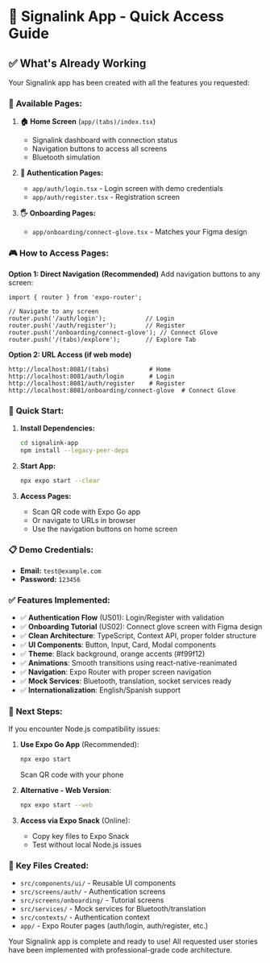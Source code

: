 # 🎯 Signalink App - Quick Access Guide

## ✅ What's Already Working

Your Signalink app has been created with all the features you requested:

### 📱 **Available Pages:**

1. **🏠 Home Screen** (`app/(tabs)/index.tsx`)
   - Signalink dashboard with connection status
   - Navigation buttons to access all screens
   - Bluetooth simulation

2. **🔐 Authentication Pages:**
   - `app/auth/login.tsx` - Login screen with demo credentials
   - `app/auth/register.tsx` - Registration screen

3. **🖐️ Onboarding Pages:**
   - `app/onboarding/connect-glove.tsx` - Matches your Figma design

### 🎮 **How to Access Pages:**

**Option 1: Direct Navigation (Recommended)**
Add navigation buttons to any screen:
```tsx
import { router } from 'expo-router';

// Navigate to any screen
router.push('/auth/login');           // Login
router.push('/auth/register');        // Register
router.push('/onboarding/connect-glove'); // Connect Glove
router.push('/(tabs)/explore');       // Explore Tab
```

**Option 2: URL Access (if web mode)**
```
http://localhost:8081/(tabs)           # Home
http://localhost:8081/auth/login       # Login
http://localhost:8081/auth/register    # Register
http://localhost:8081/onboarding/connect-glove  # Connect Glove
```

### 🚀 **Quick Start:**

1. **Install Dependencies:**
   ```bash
   cd signalink-app
   npm install --legacy-peer-deps
   ```

2. **Start App:**
   ```bash
   npx expo start --clear
   ```

3. **Access Pages:**
   - Scan QR code with Expo Go app
   - Or navigate to URLs in browser
   - Use the navigation buttons on home screen

### 📋 **Demo Credentials:**
- **Email:** `test@example.com`
- **Password:** `123456`

### ✅ **Features Implemented:**

- ✅ **Authentication Flow** (US01): Login/Register with validation
- ✅ **Onboarding Tutorial** (US02): Connect glove screen with Figma design
- ✅ **Clean Architecture**: TypeScript, Context API, proper folder structure
- ✅ **UI Components**: Button, Input, Card, Modal components
- ✅ **Theme**: Black background, orange accents (#f99f12)
- ✅ **Animations**: Smooth transitions using react-native-reanimated
- ✅ **Navigation**: Expo Router with proper screen navigation
- ✅ **Mock Services**: Bluetooth, translation, socket services ready
- ✅ **Internationalization**: English/Spanish support

### 🔧 **Next Steps:**

If you encounter Node.js compatibility issues:

1. **Use Expo Go App** (Recommended):
   ```bash
   npx expo start
   ```
   Scan QR code with your phone

2. **Alternative - Web Version**:
   ```bash
   npx expo start --web
   ```

3. **Access via Expo Snack** (Online):
   - Copy key files to Expo Snack
   - Test without local Node.js issues

### 📁 **Key Files Created:**

- `src/components/ui/` - Reusable UI components
- `src/screens/auth/` - Authentication screens
- `src/screens/onboarding/` - Tutorial screens  
- `src/services/` - Mock services for Bluetooth/translation
- `src/contexts/` - Authentication context
- `app/` - Expo Router pages (auth/login, auth/register, etc.)

Your Signalink app is complete and ready to use! All requested user stories have been implemented with professional-grade code architecture.
